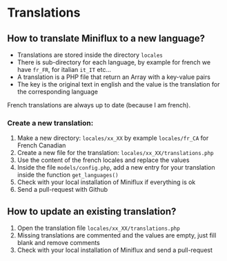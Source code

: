 Translations
============

How to translate Miniflux to a new language?
--------------------------------------------

- Translations are stored inside the directory `locales`
- There is sub-directory for each language, by example for french we have `fr_FR`, for italian `it_IT` etc...
- A translation is a PHP file that return an Array with a key-value pairs
- The key is the original text in english and the value is the translation for the corresponding language

French translations are always up to date (because I am french).

### Create a new translation:

1. Make a new directory: `locales/xx_XX` by example `locales/fr_CA` for French Canadian
2. Create a new file for the translation: `locales/xx_XX/translations.php`
3. Use the content of the french locales and replace the values
4. Inside the file `models/config.php`, add a new entry for your translation inside the function `get_languages()`
5. Check with your local installation of Miniflux if everything is ok
6. Send a pull-request with Github

How to update an existing translation?
--------------------------------------

1. Open the translation file `locales/xx_XX/translations.php`
2. Missing translations are commented and the values are empty, just fill blank and remove comments
3. Check with your local installation of Miniflux and send a pull-request
